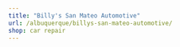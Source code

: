 ```yaml
---
title: "Billy's San Mateo Automotive"
url: /albuquerque/billys-san-mateo-automotive/
shop: car repair
---
```

